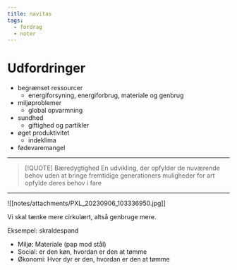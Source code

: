 ```yaml
---
title: navitas
tags:
  - fordrag
  - noter
---
```

# Udfordringer
- begrænset ressourcer
	- energiforsyning, energiforbrug, materiale og genbrug
- miljøproblemer 
	- global opvarmning
- sundhed
	- giftighed og partikler
- øget produktivitet
	- indeklima
- fødevaremangel

---
> [!QUOTE] Bæredygtighed
> En udvikling, der opfylder de nuværende behov uden at bringe fremtidige generationers muligheder for art opfylde deres behov i fare

---
![[notes/attachments/PXL_20230906_103336950.jpg]]

Vi skal tænke mere cirkulært, altså genbruge mere.


Eksempel: skraldespand
- Miljø: Materiale (pap mod stål)
- Social: er den køn, hvordan er den at tømme
- Økonomi: Hvor dyr er den, hvordan er den at tømme
